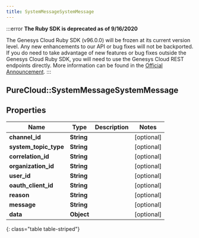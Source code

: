 ```yaml
---
title: SystemMessageSystemMessage
---
```


:::error
**The Ruby SDK is deprecated as of 9/16/2020**

The Genesys Cloud Ruby SDK (v96.0.0) will be frozen at its current version level. Any new enhancements to our API or bug fixes will not be backported. If you do need to take advantage of new features or bug fixes outside the Genesys Cloud Ruby SDK, you will need to use the Genesys Cloud REST endpoints directly. More information can be found in the [Official Announcement](https://developer.mypurecloud.com/forum/t/announcement-genesys-cloud-ruby-sdk-end-of-life/8850).
:::


## PureCloud::SystemMessageSystemMessage

## Properties

|Name | Type | Description | Notes|
|------------ | ------------- | ------------- | -------------|
| **channel_id** | **String** |  | [optional] |
| **system_topic_type** | **String** |  | [optional] |
| **correlation_id** | **String** |  | [optional] |
| **organization_id** | **String** |  | [optional] |
| **user_id** | **String** |  | [optional] |
| **oauth_client_id** | **String** |  | [optional] |
| **reason** | **String** |  | [optional] |
| **message** | **String** |  | [optional] |
| **data** | **Object** |  | [optional] |
{: class="table table-striped"}


